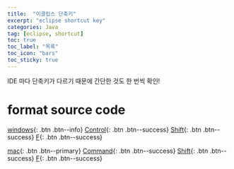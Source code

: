 ```yaml
---
title:  "이클립스 단축키"
excerpt: "eclipse shortcut key"
categories: Java
tag: [eclipse, shortcut]
toc: true
toc_label: "목록"
toc_icon: "bars"
toc_sticky: true
---
```


IDE 마다 단축키가 다르기 때문에 간단한 것도 한 번씩 확인!

# format source code
[windows](){: .btn .btn--info}
[Control](){: .btn .btn--success}
[Shift](){: .btn .btn--success} 
[F](){: .btn .btn--success}

[mac](){: .btn .btn--primary}
[Command](){: .btn .btn--success}
[Shift](){: .btn .btn--success}
[F](){: .btn .btn--success}
